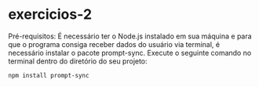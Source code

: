 # exercicios-2
Pré-requisitos: É necessário ter o Node.js instalado em sua máquina e para que o programa consiga receber dados do usuário via terminal, é necessário instalar o pacote prompt-sync. Execute o seguinte comando no terminal dentro do diretório do seu projeto: 
```bash
npm install prompt-sync
